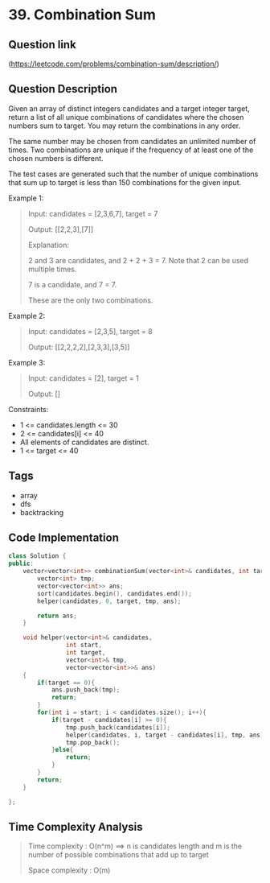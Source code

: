 # 39. Combination Sum

## Question link
(https://leetcode.com/problems/combination-sum/description/)

## Question Description
Given an array of distinct integers candidates and a target integer target, return a list of all unique combinations of candidates where the chosen numbers sum to target. You may return the combinations in any order.

The same number may be chosen from candidates an unlimited number of times. Two combinations are unique if the 
frequency
 of at least one of the chosen numbers is different.

The test cases are generated such that the number of unique combinations that sum up to target is less than 150 combinations for the given input.

Example 1:

> Input: candidates = [2,3,6,7], target = 7
> 
> Output: [[2,2,3],[7]]
> 
> Explanation:
> 
> 2 and 3 are candidates, and 2 + 2 + 3 = 7. Note that 2 can be used multiple times.
>
> 7 is a candidate, and 7 = 7.
>
> These are the only two combinations.

Example 2:

> Input: candidates = [2,3,5], target = 8
>
> Output: [[2,2,2,2],[2,3,3],[3,5]]

Example 3:

> Input: candidates = [2], target = 1
>
> Output: []
 

Constraints:
* 1 <= candidates.length <= 30
* 2 <= candidates[i] <= 40
* All elements of candidates are distinct.
* 1 <= target <= 40

## Tags
- array
- dfs
- backtracking

## Code Implementation
```c++
class Solution {
public:
    vector<vector<int>> combinationSum(vector<int>& candidates, int target) {
        vector<int> tmp;
        vector<vector<int>> ans;
        sort(candidates.begin(), candidates.end());
        helper(candidates, 0, target, tmp, ans);

        return ans;
    }

    void helper(vector<int>& candidates, 
                int start,
                int target, 
                vector<int>& tmp, 
                vector<vector<int>>& ans)
    {
        if(target == 0){ 
            ans.push_back(tmp);
            return;
        }
        for(int i = start; i < candidates.size(); i++){
            if(target - candidates[i] >= 0){
                tmp.push_back(candidates[i]);
                helper(candidates, i, target - candidates[i], tmp, ans);
                tmp.pop_back();
            }else{
                return;
            }
        }
        return;
    }

};
```

## Time Complexity Analysis
> Time complexity  : O(n^m) ==> n is candidates length and m is the number of possible combinations that add up to target
>
> Space complexity : O(m)